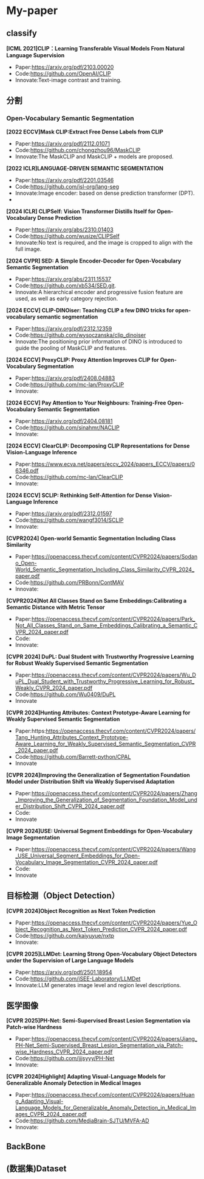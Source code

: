 # My-paper
## classify
**[ICML 2021]CLIP：Learning Transferable Visual Models From Natural Language Supervision**
- Paper:https://arxiv.org/pdf/2103.00020
- Code:https://github.com/OpenAI/CLIP
- Innovate:Text-image contrast and training.


## 分割
### Open-Vocabulary Semantic Segmentation
**[2022 ECCV]Mask CLIP:Extract Free Dense Labels from CLIP**
- Paper:https://arxiv.org/pdf/2112.01071
- Code:https://github.com/chongzhou96/MaskCLIP
- Innovate:The MaskCLIP and MaskCLIP + models are proposed.

**[2022 ICLR]LANGUAGE-DRIVEN SEMANTIC SEGMENTATION**
- Paper:https://arxiv.org/pdf/2201.03546
- Code:https://github.com/isl-org/lang-seg
- Innovate:Image encoder: based on dense prediction transformer (DPT).
- 

**[2024 ICLR] CLIPSelf: Vision Transformer Distills Itself for Open-Vocabulary Dense Prediction**
- Paper:https://arxiv.org/abs/2310.01403
- Code:https://github.com/wusize/CLIPSelf
- Innovate:No text is required, and the image is cropped to align with the full image.


**[2024 CVPR] SED: A Simple Encoder-Decoder for Open-Vocabulary Semantic Segmentation**
- Paper:https://arxiv.org/abs/2311.15537
- Code:https://github.com/xb534/SED.git.
- Innovate:A hierarchical encoder and progressive fusion feature are used, as well as early category rejection.

**[2024 ECCV] CLIP-DINOiser: Teaching CLIP a few DINO tricks for open-vocabulary semantic segmentation**
- Paper:https://arxiv.org/pdf/2312.12359
- Code:https://github.com/wysoczanska/clip_dinoiser
- Innovate:The positioning prior information of DINO is introduced to guide the pooling of MaskCLIP and features.

**[2024 ECCV] ProxyCLIP: Proxy Attention Improves CLIP for Open-Vocabulary Segmentation**
- Paper:https://arxiv.org/pdf/2408.04883
- Code:https://github.com/mc-lan/ProxyCLIP
- Innovate:

**[2024 ECCV] Pay Attention to Your Neighbours: Training-Free Open-Vocabulary Semantic Segmentation**
- Paper:https://arxiv.org/pdf/2404.08181
- Code:https://github.com/sinahmr/NACLIP
- Innovate:

**[2024 ECCV] ClearCLIP: Decomposing CLIP Representations for Dense Vision-Language Inference**
- Paper:https://www.ecva.net/papers/eccv_2024/papers_ECCV/papers/06346.pdf
- Code:https://github.com/mc-lan/ClearCLIP
- Innovate:

**[2024 ECCV] SCLIP: Rethinking Self-Attention for Dense Vision-Language Inference**
- Paper:https://arxiv.org/pdf/2312.01597
- Code:https://github.com/wangf3014/SCLIP
- Innovate:
  
**[CVPR2024] Open-world Semantic Segmentation Including Class Similarity**
- Paper:https://openaccess.thecvf.com/content/CVPR2024/papers/Sodano_Open-World_Semantic_Segmentation_Including_Class_Similarity_CVPR_2024_paper.pdf
- Code:https://github.com/PRBonn/ContMAV
- Innovate:

**[CVPR2024]Not All Classes Stand on Same Embeddings:Calibrating a Semantic Distance with Metric Tensor**
- Paper:https://openaccess.thecvf.com/content/CVPR2024/papers/Park_Not_All_Classes_Stand_on_Same_Embeddings_Calibrating_a_Semantic_CVPR_2024_paper.pdf
- Code:
- Innovate:

**[CVPR 2024] DuPL: Dual Student with Trustworthy Progressive Learning for Robust Weakly Supervised Semantic Segmentation**
- Paper:https://openaccess.thecvf.com/content/CVPR2024/papers/Wu_DuPL_Dual_Student_with_Trustworthy_Progressive_Learning_for_Robust_Weakly_CVPR_2024_paper.pdf
- Code:https://github.com/Wu0409/DuPL
- Innovate

**[CVPR 2024]Hunting Attributes: Context Prototype-Aware Learning for Weakly Supervised Semantic Segmentation**
- Paper:https:https://openaccess.thecvf.com/content/CVPR2024/papers/Tang_Hunting_Attributes_Context_Prototype-Aware_Learning_for_Weakly_Supervised_Semantic_Segmentation_CVPR_2024_paper.pdf
- Code:https://github.com/Barrett-python/CPAL
- Innovate

**[CVPR 2024]Improving the Generalization of Segmentation Foundation Model under Distribution Shift via Weakly Supervised Adaptation**
- Paper:https://openaccess.thecvf.com/content/CVPR2024/papers/Zhang_Improving_the_Generalization_of_Segmentation_Foundation_Model_under_Distribution_Shift_CVPR_2024_paper.pdf
- Code:
- Innovate

**[CVPR 2024]USE: Universal Segment Embeddings for Open-Vocabulary Image Segmentation**
- Paper:https://openaccess.thecvf.com/content/CVPR2024/papers/Wang_USE_Universal_Segment_Embeddings_for_Open-Vocabulary_Image_Segmentation_CVPR_2024_paper.pdf
- Code:
- Innovate
  
  
## 目标检测（Object Detection）
**[CVPR 2024]Object Recognition as Next Token Prediction**
- Paper:https://openaccess.thecvf.com/content/CVPR2024/papers/Yue_Object_Recognition_as_Next_Token_Prediction_CVPR_2024_paper.pdf
- Code:https://github.com/kaiyuyue/nxtp
- Innovate:




**[CVPR 2025]LLMDet: Learning Strong Open-Vocabulary Object Detectors under the Supervision of Large Language Models**
- Paper:https://arxiv.org/pdf/2501.18954
- Code:https://github.com/iSEE-Laboratory/LLMDet
- Innovate:LLM generates image level and region level descriptions.



## 医学图像
**[CVPR 2025]PH-Net: Semi-Supervised Breast Lesion Segmentation via Patch-wise Hardness**
- Paper:https://openaccess.thecvf.com/content/CVPR2024/papers/Jiang_PH-Net_Semi-Supervised_Breast_Lesion_Segmentation_via_Patch-wise_Hardness_CVPR_2024_paper.pdf
- Code:https://github.com/jjjsyyy/PH-Net
- Innovate:

**[CVPR 2024[Highlight] Adapting Visual-Language Models for Generalizable Anomaly Detection in Medical Images**
- Paper:https://openaccess.thecvf.com/content/CVPR2024/papers/Huang_Adapting_Visual-Language_Models_for_Generalizable_Anomaly_Detection_in_Medical_Images_CVPR_2024_paper.pdf
- Code:https://github.com/MediaBrain-SJTU/MVFA-AD
- Innovate:

## BackBone
##  (数据集)Dataset

